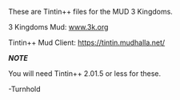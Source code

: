 These are Tintin++ files for the MUD 3 Kingdoms.

3 Kingdoms Mud: www.3k.org

Tintin++ Mud Client: https://tintin.mudhalla.net/

***NOTE***

You will need Tintin++ 2.01.5 or less for these.


-Turnhold
